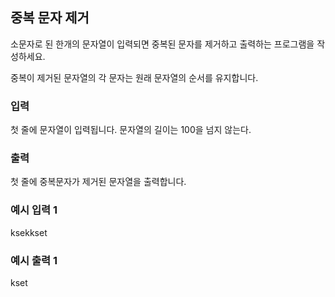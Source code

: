 ## 중복 문자 제거

소문자로 된 한개의 문자열이 입력되면 중복된 문자를 제거하고 출력하는 프로그램을 작성하세요.

중복이 제거된 문자열의 각 문자는 원래 문자열의 순서를 유지합니다.

### 입력
첫 줄에 문자열이 입력됩니다. 문자열의 길이는 100을 넘지 않는다.
### 출력
첫 줄에 중복문자가 제거된 문자열을 출력합니다.

### 예시 입력 1 
ksekkset

### 예시 출력 1
kset